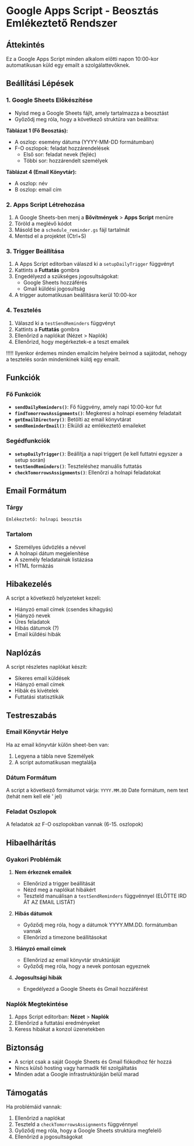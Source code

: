 # Google Apps Script - Beosztás Emlékeztető Rendszer

## Áttekintés
Ez a Google Apps Script minden alkalom előtti napon 10:00-kor automatikusan küld egy emailt a szolgálattevőknek.

## Beállítási Lépések

### 1. Google Sheets Előkészítése
- Nyisd meg a Google Sheets fájlt, amely tartalmazza a beosztást
- Győződj meg róla, hogy a következő struktúra van beállítva:

**Táblázat 1 (Fő Beosztás):**
- A oszlop: esemény dátuma (YYYY-MM-DD formátumban)
- F-O oszlopok: feladat hozzárendelések
  - Első sor: feladat nevek (fejléc)
  - Többi sor: hozzárendelt személyek

**Táblázat 4 (Email Könyvtár):**
- A oszlop: név
- B oszlop: email cím

### 2. Apps Script Létrehozása
1. A Google Sheets-ben menj a **Bővítmények** > **Apps Script** menüre
2. Töröld a meglévő kódot
3. Másold be a `schedule_reminder.gs` fájl tartalmát
4. Mentsd el a projektet (Ctrl+S)

### 3. Trigger Beállítása
1. A Apps Script editorban válaszd ki a `setupDailyTrigger` függvényt
2. Kattints a **Futtatás** gombra
3. Engedélyezd a szükséges jogosultságokat:
   - Google Sheets hozzáférés
   - Gmail küldési jogosultság
4. A trigger automatikusan beállításra kerül 10:00-kor

### 4. Tesztelés
1. Válaszd ki a `testSendReminders` függvényt
2. Kattints a **Futtatás** gombra
3. Ellenőrizd a naplókat (Nézet > Naplók)
4. Ellenőrizd, hogy megérkeztek-e a teszt emailek

!!!!! Ilyenkor érdemes minden emailcím helyére beírnod a sajátodat, nehogy a tesztelés során mindenkinek küldj egy emailt.

## Funkciók

### Fő Funkciók
- **`sendDailyReminders()`**: Fő függvény, amely napi 10:00-kor fut
- **`findTomorrowsAssignments()`**: Megkeresi a holnapi esemény feladatait
- **`getEmailDirectory()`**: Betölti az email könyvtárat
- **`sendReminderEmail()`**: Elküldi az emlékeztető emaileket

### Segédfunkciók
- **`setupDailyTrigger()`**: Beállítja a napi triggert (le kell futtatni egyszer a setup során)
- **`testSendReminders()`**: Teszteléshez manuális futtatás
- **`checkTomorrowsAssignments()`**: Ellenőrzi a holnapi feladatokat

## Email Formátum

### Tárgy
```
Emlékeztető: holnapi beosztás
```

### Tartalom
- Személyes üdvözlés a névvel
- A holnapi dátum megjelenítése
- A személy feladatainak listázása
- HTML formázás

## Hibakezelés

A script a következő helyzeteket kezeli:
- Hiányzó email címek (csendes kihagyás)
- Hiányzó nevek
- Üres feladatok
- Hibás dátumok (?)
- Email küldési hibák

## Naplózás

A script részletes naplókat készít:
- Sikeres email küldések
- Hiányzó email címek
- Hibák és kivételek
- Futtatási statisztikák

## Testreszabás

### Email Könyvtár Helye
Ha az email könyvtár külön sheet-ben van:
1. Legyena  a tábla neve Személyek
2. A script automatikusan megtalálja

### Dátum Formátum
A script a következő formátumot várja: `YYYY.MM.DD`
Date formátum, nem text (tehát nem kell elé ' jel)


### Feladat Oszlopok
A feladatok az F-O oszlopokban vannak (6-15. oszlopok)

## Hibaelhárítás

### Gyakori Problémák

1. **Nem érkeznek emailek**
   - Ellenőrizd a trigger beállítását
   - Nézd meg a naplókat hibákért
   - Teszteld manuálisan a `testSendReminders` függvénnyel (ELŐTTE IRD ÁT AZ EMAIL LISTÁT)

2. **Hibás dátumok**
   - Győződj meg róla, hogy a dátumok YYYY.MM.DD. formátumban vannak
   - Ellenőrizd a timezone beállításokat

3. **Hiányzó email címek**
   - Ellenőrizd az email könyvtár struktúráját
   - Győződj meg róla, hogy a nevek pontosan egyeznek

4. **Jogosultsági hibák**
   - Engedélyezd a Google Sheets és Gmail hozzáférést
   

### Naplók Megtekintése
1. Apps Script editorban: **Nézet** > **Naplók**
2. Ellenőrizd a futtatási eredményeket
3. Keress hibákat a konzol üzenetekben

## Biztonság

- A script csak a saját Google Sheets és Gmail fiókodhoz fér hozzá
- Nincs külső hosting vagy harmadik fél szolgáltatás
- Minden adat a Google infrastruktúráján belül marad

## Támogatás

Ha problémáid vannak:
1. Ellenőrizd a naplókat
2. Teszteld a `checkTomorrowsAssignments` függvénnyel
3. Győződj meg róla, hogy a Google Sheets struktúra megfelelő
4. Ellenőrizd a jogosultságokat
